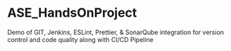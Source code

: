 # ASE_HandsOnProject
Demo of GIT, Jenkins, ESLint, Prettier, &amp; SonarQube integration for version control and code quality along with CI/CD Pipeline
